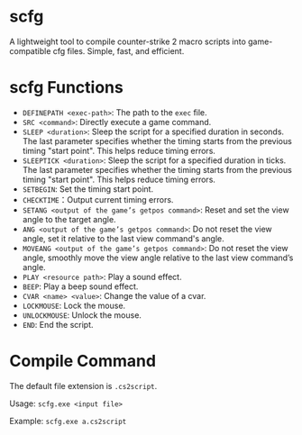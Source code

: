 # scfg
A lightweight tool to compile counter-strike 2 macro scripts into game-compatible cfg files. Simple, fast, and efficient.

# scfg Functions

- `DEFINEPATH <exec-path>`: The path to the `exec` file.
- `SRC <command>`: Directly execute a game command.
- `SLEEP <duration>`: Sleep the script for a specified duration in seconds. The last parameter specifies whether the timing starts from the previous timing "start point". This helps reduce timing errors.
- `SLEEPTICK <duration>`: Sleep the script for a specified duration in ticks. The last parameter specifies whether the timing starts from the previous timing "start point". This helps reduce timing errors.
- `SETBEGIN`: Set the timing start point.
- `CHECKTIME`：Output current timing errors.
- `SETANG <output of the game’s getpos command>`: Reset and set the view angle to the target angle.
- `ANG <output of the game’s getpos command>`: Do not reset the view angle, set it relative to the last view command's angle.
- `MOVEANG <output of the game’s getpos command>`: Do not reset the view angle, smoothly move the view angle relative to the last view command’s angle.
- `PLAY <resource path>`: Play a sound effect.
- `BEEP`: Play a beep sound effect.
- `CVAR <name> <value>`: Change the value of a cvar.
- `LOCKMOUSE`: Lock the mouse.
- `UNLOCKMOUSE`: Unlock the mouse.
- `END`: End the script.

# Compile Command

The default file extension is `.cs2script`.

Usage: `scfg.exe <input file>`

Example: `scfg.exe a.cs2script`